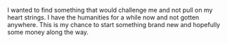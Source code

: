 I wanted to find something that would challenge me and not pull on my
heart strings. I have the humanities for a while now and not gotten anywhere.
This is my chance to start something brand new and hopefully some money
along the way.
